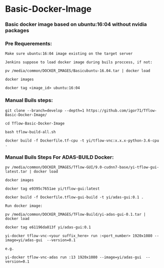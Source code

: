 # Basic-Docker-Image
### Basic docker image based on ubuntu:16:04 without nvidia packages

### Pre Requerements:
```
Make sure ubuntu:16:04 image existing on the target server

Jenkins suppose to load docker image during buils proccess, if not:

pv /media/common/DOCKER_IMAGES/Basicubuntu-16.04.tar | docker load

docker images

docker tag <image_id> ubuntu:16:04
```
### Manual Buils steps:
```
git clone --branch=develop --depth=1 https://github.com/igor71/Tflow-Basic-Docker-Image/

cd Tflow-Basic-Docker-Image

bash tflow-build-all.sh

docker build -f Dockerfile.tf-cpu -t yi/tflow-vnc:x.x.x-python-3.6-cpu .
```
### Manual Buils Steps For ADAS-BUILD Docker:
```
pv /media/common/DOCKER_IMAGES/Tflow-GUI/9.0-cudnn7-base/yi-tflow-gui-latest.tar | docker load

docker images

docker tag e9395c7651ae yi/tflow-gui:latest

docker build -f Dockerfile.tflow-gui-build -t yi/adas-gui:0.1 .

Run docker image:

pv /media/common/DOCKER_IMAGES/TFlow-Build/yi-adas-gui-0.1.tar | docker load

docker tag e61196da813f yi/adas-gui:0.1

yi-docker tflow-vnc-<your suffix_here> run :<port_number> 1920x1080 --image=yi/adas-gui  --version=0.1

e.g.

yi-docker tflow-vnc-adas run :13 1920x1080 --image=yi/adas-gui  --version=0.1
```

